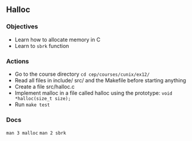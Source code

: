 ## Halloc
### Objectives
* Learn how to allocate memory in C
* Learn to `sbrk` function

### Actions
* Go to the course directory `cd cep/courses/cunix/ex12/`
* Read all files in include/ src/ and the Makefile before starting anything
* Create a file src/halloc.c
* Implement malloc in a file called halloc using the prototype:
`void *halloc(size_t size);`
* Run `make test`

### Docs
`man 3 malloc`
`man 2 sbrk`
